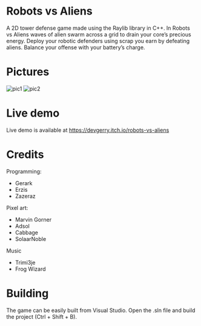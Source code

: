 # Robots vs Aliens
A 2D tower defense game made using the Raylib library in C++.
In Robots vs Aliens waves of alien swarm across a grid to drain your core’s precious energy. Deploy your robotic defenders using scrap you earn by defeating aliens. Balance your offense with your battery’s charge.

# Pictures
![pic1](https://github.com/user-attachments/assets/7ce6df65-abac-43bb-8c4a-1f551896e579)
![pic2](https://github.com/user-attachments/assets/d98e2c0c-53fd-4947-9c2e-f7b81d376636)

# Live demo
Live demo is available at https://devgerry.itch.io/robots-vs-aliens

# Credits
Programming:
- Gerark
- Erzis
- Zazeraz

Pixel art:
- Marvin Gorner
- Adsol
- Cabbage
- SolaarNoble

Music
- Trimi3je
- Frog Wizard

# Building
The game can be easily built from Visual Studio. Open the .sln file and build the project (Ctrl + Shift + B).
